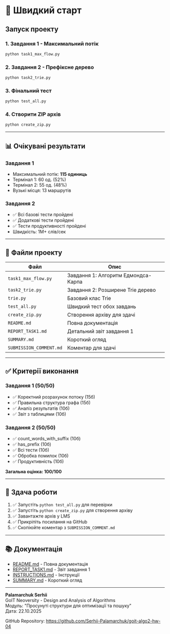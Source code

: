# 🎯 Швидкий старт

## Запуск проекту

### 1. Завдання 1 - Максимальний потік

```bash
python task1_max_flow.py
```

### 2. Завдання 2 - Префіксне дерево

```bash
python task2_trie.py
```

### 3. Фінальний тест

```bash
python test_all.py
```

### 4. Створити ZIP архів

```bash
python create_zip.py
```

---

## 📊 Очікувані результати

### Завдання 1

- Максимальний потік: **115 одиниць**
- Термінал 1: 60 од. (52%)
- Термінал 2: 55 од. (48%)
- Вузькі місця: 13 маршрутів

### Завдання 2

- ✅ Всі базові тести пройдені
- ✅ Додаткові тести пройдені
- ✅ Тести продуктивності пройдені
- Швидкість: 1M+ слів/сек

---

## 📁 Файли проекту

| Файл                    | Опис                                |
| ----------------------- | ----------------------------------- |
| `task1_max_flow.py`     | Завдання 1: Алгоритм Едмондса-Карпа |
| `task2_trie.py`         | Завдання 2: Розширене Trie дерево   |
| `trie.py`               | Базовий клас Trie                   |
| `test_all.py`           | Швидкий тест обох завдань           |
| `create_zip.py`         | Створення архіву для здачі          |
| `README.md`             | Повна документація                  |
| `REPORT_TASK1.md`       | Детальний звіт завдання 1           |
| `SUMMARY.md`            | Короткий огляд                      |
| `SUBMISSION_COMMENT.md` | Коментар для здачі                  |

---

## ✅ Критерії виконання

### Завдання 1 (50/50)

- ✅ Коректний розрахунок потоку (15б)
- ✅ Правильна структура графа (15б)
- ✅ Аналіз результатів (10б)
- ✅ Звіт з таблицями (10б)

### Завдання 2 (50/50)

- ✅ count_words_with_suffix (10б)
- ✅ has_prefix (10б)
- ✅ Всі тести (10б)
- ✅ Обробка помилок (10б)
- ✅ Продуктивність (10б)

**Загальна оцінка: 100/100**

---

## 🚀 Здача роботи

1. ✅ Запустіть `python test_all.py` для перевірки
2. ✅ Запустіть `python create_zip.py` для створення архіву
3. ✅ Завантажте архів у LMS
4. ✅ Прикріпіть посилання на GitHub
5. ✅ Скопіюйте коментар з `SUBMISSION_COMMENT.md`

---

## 📚 Документація

- [README.md](README.md) - Повна документація
- [REPORT_TASK1.md](REPORT_TASK1.md) - Звіт завдання 1
- [INSTRUCTIONS.md](INSTRUCTIONS.md) - Інструкції
- [SUMMARY.md](SUMMARY.md) - Короткий огляд

---

**Palamarchuk Serhii**  
GoIT Neoversity - Design and Analysis of Algorithms  
Модуль: "Просунуті структури для оптимізації та пошуку"  
Дата: 22.10.2025

GitHub Repository: https://github.com/Serhii-Palamarchuk/goit-algo2-hw-04
